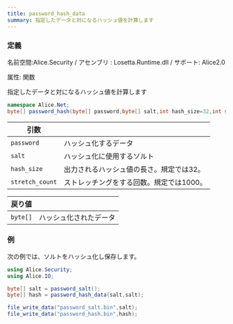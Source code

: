 ```yaml
---
title: password_hash_data
summary: 指定したデータと対になるハッシュ値を計算します
---
```

### 定義
名前空間:Alice.Security / アセンブリ : Losetta.Runtime.dll / サポート: Alice2.0

属性: 関数

指定したデータと対になるハッシュ値を計算します

```cs title="AliceScript"
namespace Alice.Net;
byte[] password_hash(byte[] password,byte[] salt,int hash_size=32,int stretch_count=1000);
```

|引数| |
|-|-|
|`password`| ハッシュ化するデータ|
|`salt`| ハッシュ化に使用するソルト|
|`hash_size`|出力されるハッシュ値の長さ。規定では32。|
|`stretch_count`|ストレッチングをする回数。規定では1000。|

|戻り値| |
|-|-|
|`byte[]`|ハッシュ化されたデータ|

### 例
次の例では、ソルトをハッシュ化し保存します。

```cs title="AliceScript"
using Alice.Security;
using Alice.IO;

byte[] salt = password_salt();
byte[] hash = password_hash_data(salt,salt);

file_write_data("password_salt.bin",salt);
file_write_data("password_hash.bin",hash);
```
